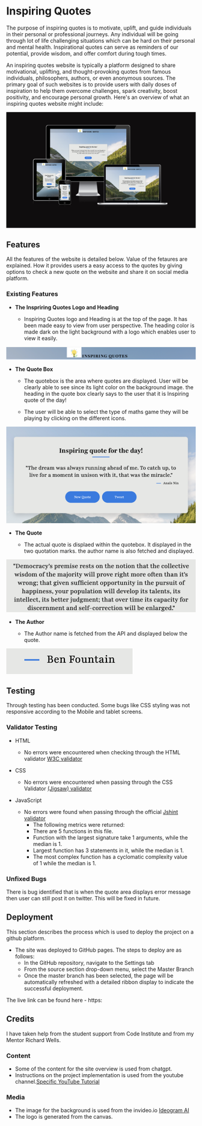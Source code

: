 # Inspiring Quotes

The purpose of inspiring quotes is to motivate, uplift, and guide individuals in their personal or professional journeys. Any individual will be going through lot of life challenging situations which can be hard on their personal and mental health. Inspirational quotes can serve as reminders of our potential, provide wisdom, and offer comfort during tough times. 

An inspiring quotes website is typically a platform designed to share motivational, uplifting, and thought-provoking quotes from famous individuals, philosophers, authors, or even anonymous sources. The primary goal of such websites is to provide users with daily doses of inspiration to help them overcome challenges, spark creativity, boost positivity, and encourage personal growth. Here's an overview of what an inspiring quotes website might include:

![Background image](https://github.com/sowmya1283/inspiringquotes/blob/main/assets/images/Hero.png)

## Features 

All the features of the website is detailed below. Value of the fetaures are explained. How it provides users a easy access to the quotes by giving options to check a new quote on the website and share it on social media platform.


### Existing Features

- __The Inspriring Quotes Logo and Heading__

  - Inspiring Quotes logo and Heading is at the top of the page. It has been made easy to view from user perspective. The heading color is made dark on the light background with a logo which enables user to view it easily.
  

![HeaderLogo](https://github.com/sowmya1283/inspiringquotes/blob/main/assets/images/header_logo.png)

- __The Quote Box__

  - The quotebox is the area where quotes are displayed. User will be clearly able to see since its light color on the background image.
  the heading in the quote box clearly says to the user that it is Inspiring quote of the day!
  
  - The user will be able to select the type of maths game they will be playing by clicking on the different icons. 

![Thequotebox](https://github.com/sowmya1283/inspiringquotes/blob/main/assets/images/quotebox.png)

- __The Quote__

  - The actual quote is displaed within the quotebox. It displayed in the two quotation marks. the author name is also fetched and displayed.
  
![The Quote](https://github.com/sowmya1283/inspiringquotes/blob/main/assets/images/quote.png)

- __The Author__

  - The Author name is fetched from the API and displayed below the quote.

![Author](https://github.com/sowmya1283/inspiringquotes/blob/main/assets/images/author.png)


## Testing 

Through testing has been conducted. Some bugs like CSS styling was not responsive according to the Mobile and tablet screens.


### Validator Testing 

- HTML
    - No errors were encountered when checking through the HTML validator [W3C validator](https://validator.w3.org/nu/?doc=https%3A%2F%2F8000-sowmya1283-inspiringquo-0lgaejg20e2.ws.codeinstitute-ide.net%2F)
- CSS
    - No errors were encountered when passing through the CSS Validator [(Jigsaw) validator](https://jigsaw.w3.org/css-validator/validator?uri=https%3A%2F%2F8000-sowmya1283-inspiringquo-0lgaejg20e2.ws.codeinstitute-ide.net%2F&profile=css3svg&usermedium=all&warning=1&vextwarning=&lang=en)

- JavaScript
    - No errors were found when passing through the official [Jshint validator](https://jshint.com/)
      - The following metrics were returned: 
      - There are 5 functions in this file.
      - Function with the largest signature take 1 arguments, while the median is 1.
      - Largest function has 3 statements in it, while the median is 1.
      - The most complex function has a cyclomatic complexity value of 1 while the median is 1.


### Unfixed Bugs

There is bug identified that is when the quote area displays error message then user can still post it on twitter. This will be fixed in future.

## Deployment

This section describes the process which is used to deploy the project on a github platform.

- The site was deployed to GitHub pages. The steps to deploy are as follows: 
  - In the GitHub repository, navigate to the Settings tab 
  - From the source section drop-down menu, select the Master Branch
  - Once the master branch has been selected, the page will be automatically refreshed with a detailed ribbon display to indicate the successful deployment. 

The live link can be found here - https:


## Credits 

I have taken help from the student support from Code Institute and from my Mentor Richard Wells.
 

### Content 

- Some of the content for the site overview is used from chatgpt.
- Instructions on the project implementation is used from the youtube channel.[Specific YouTube Tutorial](https://www.youtube.com/watch?v=FiUVwPYYT5A&t=910s)
 
### Media

- The image for the background is used from the invideo.io [Ideogram AI](https://ideogram.ai/)
- The logo is generated from the canvas.


